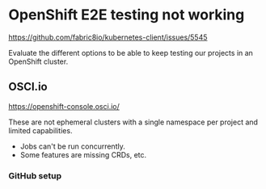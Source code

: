 # OpenShift E2E testing not working

https://github.com/fabric8io/kubernetes-client/issues/5545

Evaluate the different options to be able to keep testing our projects in an OpenShift cluster.

## OSCI.io

https://openshift-console.osci.io/ 

These are not ephemeral clusters with a single namespace per project and limited capabilities.
- Jobs can't be run concurrently.
- Some features are missing CRDs, etc.

### GitHub setup

